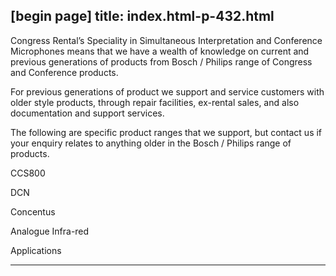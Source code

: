 [begin page]
 title: index.html-p-432.html
----------------------------------------------------------

Congress Rental’s Speciality in Simultaneous Interpretation and Conference Microphones means that we have a wealth of knowledge on current and previous generations of products from Bosch / Philips range of Congress and Conference products.

For previous generations of product we support and service customers with older style products, through repair facilities, ex-rental sales, and also documentation and support services.

The following are specific product ranges that we support, but contact us if your enquiry relates to anything older in the Bosch / Philips range of products.

CCS800

DCN

Concentus

Analogue Infra-red

Applications




----------------------------------------------------------
